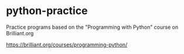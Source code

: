 # python-practice
Practice programs based on the "Programming with Python" course on Brilliant.org

https://brilliant.org/courses/programming-python/
